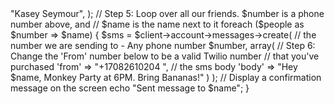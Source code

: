 <?php

    require_once "vendor/autoload.php";
    use Twilio\Rest\Client;
    
    // Step 2: set our AccountSid and AuthToken from https://twilio.com/console
    $AccountSid = "AC653c68afd3a74df7c00307fc7f2e8ab9";
    $AuthToken = "47e334d3d282c1bb5d3befa2a3ff743b";
    // Step 3: instantiate a new Twilio Rest Client
    $client = new Client($AccountSid, $AuthToken);
    // Step 4: make an array of people we know, to send them a message. 
    // Feel free to change/add your own phone number and name here.
    $people = array(
        "+16232951474" => "Kasey Seymour",
       
    );
    // Step 5: Loop over all our friends. $number is a phone number above, and 
    // $name is the name next to it
    foreach ($people as $number => $name) {
        $sms = $client->account->messages->create(
            // the number we are sending to - Any phone number
            $number,
            array(
                // Step 6: Change the 'From' number below to be a valid Twilio number 
                // that you've purchased
                'from' => "+17082610204 ", 
                
                // the sms body
                'body' => "Hey $name, Monkey Party at 6PM. Bring Bananas!"
            )
        );
        // Display a confirmation message on the screen
        echo "Sent message to $name";
    }
